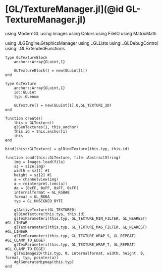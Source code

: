 # [GL/TextureManager.jl](@id GL-TextureManager.jl)

using ModernGL
using Images
using Colors
using FileIO
using MatrixMath

using JLGEngine.GraphicsManager
using ..GLLists
using ..GLDebugControl
using ..GLExtendedFunctions

```
type GLTextureBlock
	anchor::Array{GLuint,1}
	
	GLTextureBlock() = new(GLuint[1])
end
```

```
type GLTexture
	anchor::Array{GLuint,1}
	id::GLuint
	typ::GLenum
	
	GLTexture() = new(GLuint[1],0,GL_TEXTURE_2D)
end
```

```
function create()
	this = GLTexture()
	glGenTextures(1, this.anchor)
	this.id = this.anchor[1]
	this
end
```

```
bind(this::GLTexture) = glBindTexture(this.typ, this.id)
```

```
function load(this::GLTexture, file::AbstractString)
	img = Images.load(file)
	sz = size(img)
	width = sz[1] #1
	height = sz[2] #1
	a = channelview(img)
	a = reinterpret.(vec(a))
	#a = [0xFF, 0xFF, 0xFF, 0xFF]
	internalformat = GL_RGBA8
	format = GL_RGBA
	typ = GL_UNSIGNED_BYTE
	
	glActiveTexture(GL_TEXTURE0)
	glBindTexture(this.typ, this.id)
	glTexParameteri(this.typ, GL_TEXTURE_MIN_FILTER, GL_NEAREST) #GL_LINEAR
	glTexParameteri(this.typ, GL_TEXTURE_MAG_FILTER, GL_NEAREST) #GL_LINEAR
	glTexParameteri(this.typ, GL_TEXTURE_WRAP_S, GL_REPEAT) #GL_CLAMP_TO_EDGE)
	glTexParameteri(this.typ, GL_TEXTURE_WRAP_T, GL_REPEAT) #GL_CLAMP_TO_EDGE)
	glTexImage2D(this.typ, 0, internalformat, width, height, 0, format, typ, pointer(a))
	#glGenerateMipmap(this.typ)
end
```
